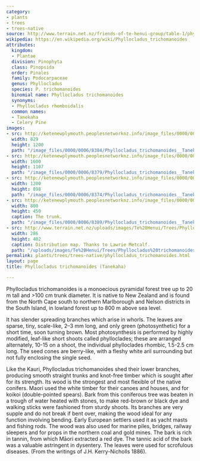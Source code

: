 ```yaml
---
category:
- plants
- trees
- trees-native
source: http://www.terrain.net.nz/friends-of-te-henui-group/table-1/phyllocladus-trichomanoides-tanekaha.html
wikipedia: https://en.wikipedia.org/wiki/Phyllocladus_trichomanoides
attributes:
  kingdom:
  - Plantae
  division: Pinophyta
  class: Pinopsida
  order: Pinales
  family: Podocarpaceae
  genus: Phyllocladus
  species: P. trichomanoides
  binomial name: Phyllocladus trichomanoides
  synonyms:
  - Phyllocladus rhomboidalis
  common names:
  - Tanekaha
  - Celery Pine
images:
- src: http://ketenewplymouth.peoplesnetworknz.info/image_files/0000/0006/8384/Phyllocladus_trichomanoides__Tanekaha__3_.JPG
  width: 829
  height: 1200
  path: "/image_files/0000/0006/8384/Phyllocladus_trichomanoides__Tanekaha__3_.JPG"
- src: http://ketenewplymouth.peoplesnetworknz.info/image_files/0000/0006/8379/Phyllocladus_trichomanoides__Tanekaha__2_.JPG
  width: 1600
  height: 1107
  path: "/image_files/0000/0006/8379/Phyllocladus_trichomanoides__Tanekaha__2_.JPG"
- src: http://ketenewplymouth.peoplesnetworknz.info/image_files/0000/0006/8374/Phyllocladus_trichomanoides__Tanekaha__1_.JPG
  width: 1200
  height: 898
  path: "/image_files/0000/0006/8374/Phyllocladus_trichomanoides__Tanekaha__1_.JPG"
- src: http://ketenewplymouth.peoplesnetworknz.info/image_files/0000/0006/8389/Phyllocladus_trichomanoides__Tanekaha.JPG
  width: 800
  height: 450
  caption: The trunk.
  path: "/image_files/0000/0006/8389/Phyllocladus_trichomanoides__Tanekaha.JPG"
- src: http://www.terrain.net.nz/uploads/images/Te%20Henui/Trees/Phyllocladus%20trichomanoides.gif
  width: 286
  height: 402
  caption: Distribution map. Thanks to Lawrie Metcalf.
  path: "/uploads/images/Te%20Henui/Trees/Phyllocladus%20trichomanoides.gif"
permalink: plants/trees/trees-native/phyllocladus_trichomanoides.html
layout: page
title: Phyllocladus trichomanoides (Tanekaha)

---
```

Phyllocladus trichomanoides is a monoecious pyramidal forest tree up to 20 m tall and &gt;100 cm trunk diameter. It is native to New Zealand and is found from the North Cape south to northern Marlborough and Nelson districts in the South Island, in lowland forest up to 800 m above sea level.

It has slender spreading branches which arise in whorls.
The leaves are sparse, tiny, scale-like, 2–3 mm long, and only green (photosynthetic) for a short time, soon turning brown.
Most photosynthesis is performed by highly modified, leaf-like short shoots called phylloclades; these are arranged alternately, 10-15 on a shoot, the individual phylloclades rhombic, 1.5-2.5 cm long.
The seed cones are berry-like, with a fleshy white aril surrounding but not fully enclosing the single seed.</p> <p>Like the Kauri, Phyllocladus trichomanoides shed their lower branches, producing smooth straight trunks and knot-free timber which is sought after for its strength. Its wood is the strongest and most flexible of the native conifers. Maori used the white timber for their canoes and houses, and for koikoi (double-pointed spears). Bark from this coniferous tree was beaten in a trough of water heated with stones, to make red-brown or black dye and walking sticks were fashioned from sturdy shoots.
Its branches are very supple and do not break if bent over, making the wood ideal for any function involving bending. Early European settlers used it as yacht masts and fishing rods. The wood was also used for marine piles, bridges, railway sleepers and for props in the northern coal and gold mines. 
The bark is rich in tannin, from which Māori extracted a red dye. The tannic acid of the bark was a valuable astringent in dysentery. The leaves were used for scrofulous diseases. (From the writings of J.H. Kerry-Nicholls 1886).

